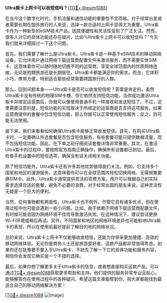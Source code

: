 **Ultra紫卡上网卡可以收短信吗？**[[TG💪+ @esim1088](https://t.me/s/esim1088)]

在当今这个数字化时代，手机流量和通信功能的重要性不言而喻。对于经常出差或者需要长期在国外旅行的人来说，选择一款合适的上网卡显得尤为重要。Ultra紫卡作为一种新型的eSIM技术产品，因其便捷性和灵活性受到了广泛关注。然而，很多人对它的具体功能还存在疑问，比如“Ultra紫卡上网卡可以收短信吗？”今天我们就来详细探讨一下这个问题。

首先，我们需要了解什么是Ultra紫卡。Ultra紫卡是一种基于eSIM技术的移动网络设备，它允许用户通过网络下载运营商配置文件来激活服务，而不需要实体SIM卡。这意味着你可以随时随地切换不同的运营商，享受全球范围内的优质网络连接。无论是短期旅游还是长期居住，Ultra紫卡都能满足你的需求。而且，它体积小巧，携带方便，特别适合那些经常需要跨国旅行的人群。

那么，回到问题本身——Ultra紫卡是否可以收发短信呢？答案是肯定的。虽然Ultra紫卡没有传统的物理SIM卡槽，但它依然支持短信功能。当你成功激活Ultra紫卡并绑定运营商后，你就可以像使用普通手机一样接收和发送短信了。不过，这里需要注意的是，短信功能的实现取决于所绑定的运营商是否支持这项服务。如果运营商提供的套餐中包含短信功能，那么你就可以正常使用短信服务；反之，则可能无法使用。

接下来，我们来看看如何确保Ultra紫卡能够正常收发短信。首先，在购买Ultra紫卡时，一定要确认所选套餐是否包含短信服务。有些套餐可能只提供数据流量，而不包括短信功能。因此，在下单之前仔细阅读套餐详情非常重要。其次，在激活Ultra紫卡的过程中，要按照官方指南正确操作，确保所有设置都已到位。最后，检查手机设置中的短信选项，确保没有误关闭相关功能。

除了短信功能外，Ultra紫卡还有许多其他优势值得我们关注。例如，它支持多个国家和地区的漫游服务，这意味着你可以在全球范围内轻松切换网络，无需频繁更换SIM卡。此外，Ultra紫卡通常提供灵活的资费方案，用户可以根据自己的实际需求选择合适的套餐，避免不必要的浪费。对于经常出国的朋友来说，这种灵活性无疑是一个巨大的便利。

当然，任何事物都有两面性，Ultra紫卡也不例外。尽管它具有诸多优点，但在使用过程中也可能会遇到一些小问题。比如，由于依赖于网络下载运营商配置文件，有时候可能会因为网络环境不佳而导致激活失败。在这种情况下，建议尝试更换Wi-Fi环境或稍后再试。另外，不同国家和地区的网络环境差异也可能影响Ultra紫卡的表现，所以在使用前最好提前了解目的地的网络状况。

总的来说，Ultra紫卡上网卡不仅能够收发短信，还能为你带来更加便捷、高效的移动网络体验。无论你是商务人士还是旅游爱好者，这款产品都非常值得考虑。如果你还在犹豫要不要入手Ultra紫卡，不妨先了解一下它的具体功能和服务内容，相信你会发现它确实是一个不错的选择。

最后，如果你想了解更多关于Ultra紫卡的信息，或者想直接购买这款产品，可以通过[TG💪+ @esim1088](https://t.me/s/esim1088)获取更多帮助和支持。他们提供的服务非常专业且贴心，能够解答你在使用过程中的各种疑问。希望这篇文章能帮到你，祝大家都能找到最适合自己的移动网络解决方案！

[[TG💪+ @esim1088](https://t.me/s/esim1088) ![Image](https://i.postimg.cc/4NQfJmqS/Snipaste-2025-05-13-00-14-12.png)]